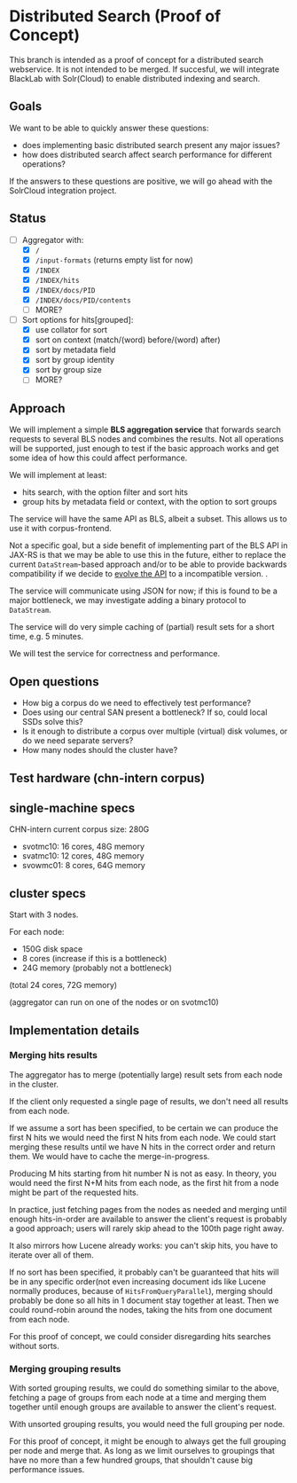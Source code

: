 # Distributed Search (Proof of Concept)

This branch is intended as a proof of concept for a distributed search 
webservice. It is not intended to be merged. If succesful, we will integrate 
BlackLab with Solr(Cloud) to enable distributed indexing and search.


## Goals

We want to be able to quickly answer these questions:
- does implementing basic distributed search present any major issues?
- how does distributed search affect search performance for different 
 operations?

If the answers to these questions are positive, we will go ahead with the 
SolrCloud integration project.


## Status

- [ ] Aggregator with:
  - [x] `/`
  - [x] `/input-formats` (returns empty list for now)
  - [x] `/INDEX`
  - [x] `/INDEX/hits`
  - [x] `/INDEX/docs/PID`
  - [x] `/INDEX/docs/PID/contents`
  - [ ] MORE?
- [ ] Sort options for hits\[grouped\]:
  - [x] use collator for sort
  - [x] sort on context (match/(word) before/(word) after)
  - [x] sort by metadata field
  - [x] sort by group identity
  - [x] sort by group size
  - [ ] MORE?

## Approach

We will implement a simple **BLS aggregation service** that forwards search 
requests to several BLS nodes and combines the results. Not all operations will 
be supported, just enough to test if the basic approach works and get some idea 
of how this could affect performance.

We will implement at least:
- hits search, with the option filter and sort hits
- group hits by metadata field or context, with the option to sort groups

The service will have the same API as BLS, albeit a subset. This allows us to 
use it with corpus-frontend.

Not a specific goal, but a side benefit of implementing part of the BLS API in
JAX-RS is that we may be able to use this in the future, either to replace the 
current `DataStream`-based approach and/or to be able to provide backwards 
compatibility if we decide to [evolve the API](BLS-API-REDESIGN.md) to a incompatible version.
.

The service will communicate using JSON for now; if this is found to be a major 
bottleneck, we may 
investigate adding a binary protocol to `DataStream`.

The service will do very simple caching of (partial) result sets for a short 
time, e.g. 5 minutes.

We will test the service for correctness and performance.


## Open questions

- How big a corpus do we need to effectively test performance?
- Does using our central SAN present a bottleneck? If so, could local SSDs 
  solve this?
- Is it enough to distribute a corpus over multiple (virtual) disk volumes, or 
  do we need separate servers?
- How many nodes should the cluster have?


## Test hardware (chn-intern corpus)

## single-machine specs

CHN-intern current corpus size: 280G

- svotmc10: 16 cores, 48G memory   
- svatmc10: 12 cores, 48G memory
- svowmc01: 8 cores, 64G memory

## cluster specs

Start with 3 nodes.

For each node:
- 150G disk space
- 8 cores    (increase if this is a bottleneck)
- 24G memory (probably not a bottleneck)

(total 24 cores, 72G memory)

(aggregator can run on one of the nodes or on svotmc10)


## Implementation details

### Merging hits results

The aggregator has to merge (potentially large) result sets from each node in 
the cluster.

If the client only requested a single page of results, we don't need all 
results from each node.

If we assume a sort has been specified, to be certain we can produce the first 
N hits we would need the first N hits from each node. We could start merging 
these results until we have N hits in the correct order and return them. We 
would have to cache the merge-in-progress.

Producing M hits starting from hit number N is not as easy. In theory, you 
would need the first N+M hits from each node, as the first hit from a node 
might be part of the requested hits.

In practice, just fetching pages from the nodes as needed and merging until 
enough hits-in-order are available to answer the client's request is probably a 
good approach; users will rarely skip ahead to the 100th page right away.

It also mirrors how Lucene already works: you can't skip hits, you have to 
iterate over all of them.

If no sort has been specified, it probably can't be guaranteed that hits will 
be in any specific order(not even increasing document ids like Lucene normally 
produces, because of `HitsFromQueryParallel`), merging should probably be done 
so all hits in 1 document stay together at least. Then we could round-robin 
around the nodes, taking the hits from one document from each node.

For this proof of concept, we could consider disregarding hits searches without 
sorts.


### Merging grouping results

With sorted grouping results, we could do something similar to the above, 
fetching a page of groups from each node at a time and merging them together 
until enough groups are available to answer the client's request.

With unsorted grouping results, you would need the full grouping per node.

For this proof of concept, it might be enough to always get the full grouping 
per node and merge that. As long as we limit ourselves to groupings that have 
no more than a few hundred groups, that shouldn't cause big performance issues.
